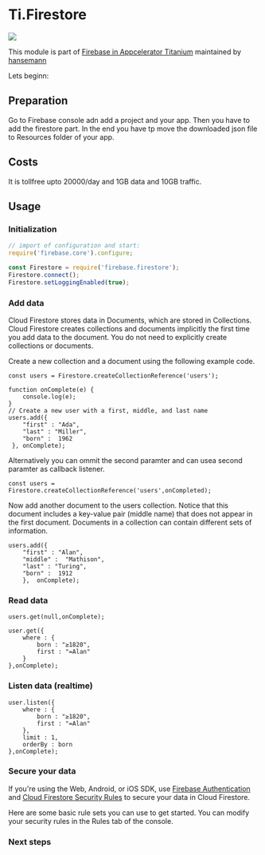 Ti.Firestore
===========================================
![](https://raw.githubusercontent.com/hansemannn/titanium-firebase/master/titanium-firebase-logo%402x.png)


This module is part of [Firebase in Appcelerator Titanium](https://github.com/hansemannn/titanium-firebase) maintained by [hansemann](https://github.com/hansemannn)

Lets beginn:

## Preparation
Go to Firebase console adn add a project and your app. Then you have to add the firestore part. In the end you have tp move the downloaded json file to Resources folder of your app.

## Costs

It is tollfree upto 20000/day and 1GB data and 10GB traffic.

## Usage 

### Initialization

```javascript
// import of configuration and start:
require('firebase.core').configure;

const Firestore = require('firebase.firestore');
Firestore.connect();
Firestore.setLoggingEnabled(true);
```

### Add data

Cloud Firestore stores data in Documents, which are stored in Collections. Cloud Firestore creates collections and documents implicitly the first time you add data to the document. You do not need to explicitly create collections or documents.

Create a new collection and a document using the following example code.

```
const users = Firestore.createCollectionReference('users');

function onComplete(e) {
	console.log(e);
}
// Create a new user with a first, middle, and last name
users.add({
	"first" : "Ada",
	"last" : "Miller",
	"born" :  1962
 },	onComplete);
```
Alternatively you can ommit the second paramter and can usea second paramter as callback listener.

```
const users = Firestore.createCollectionReference('users',onCompleted);
```

Now add another document to the users collection. Notice that this document includes a key-value pair (middle name) that does not appear in the first document. Documents in a collection can contain different sets of information.

```
users.add({
    "first" : "Alan",
    "middle" :  "Mathison",
    "last" : "Turing",
    "born" :  1912
    },	onComplete);
```

### Read data

```
users.get(null,onComplete);

user.get({
	where : {
		born : "≥1820",
		first : "=Alan"
	}	
},onComplete);
```

### Listen data (realtime)

```
user.listen({
	where : {
		born : "≥1820",
		first : "=Alan"
	},
	limit : 1,
	orderBy : born
},onComplete);
```



### Secure your data

If you're using the Web, Android, or iOS SDK, use [Firebase Authentication](https://firebase.google.com/docs/auth/) and [Cloud Firestore Security Rules](https://firebase.google.com/docs/firestore/security/get-started) to secure your data in Cloud Firestore.

Here are some basic rule sets you can use to get started. You can modify your security rules in the Rules tab of the console.

### Next steps
